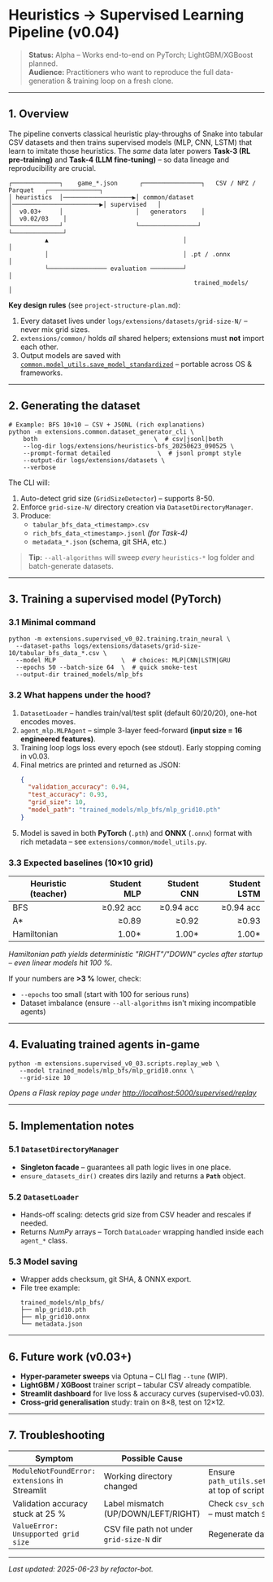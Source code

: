 # Heuristics → Supervised Learning Pipeline (v0.04)

> **Status:** Alpha – Works end-to-end on PyTorch; LightGBM/XGBoost planned.<br/>
> **Audience:** Practitioners who want to reproduce the full data-generation & training loop on a fresh clone.

---

## 1. Overview

The pipeline converts classical heuristic play-throughs of Snake into tabular CSV datasets and then trains supervised models (MLP, CNN, LSTM) that learn to imitate those heuristics.  The _same_ data later powers **Task-3 (RL pre-training)** and **Task-4 (LLM fine-tuning)** – so data lineage and reproducibility are crucial.

```
┌─────────────┐    game_*.json      ┌────────────────┐   CSV / NPZ / Parquet   ┌──────────────┐
│ heuristics  │───────────────────▶│ common/dataset │────────────────────────▶│ supervised   │
│  v0.03+     │                    │   generators    │                          │  v0.02/03    │
└─────────────┘                    └────────────────┘                          └──────────────┘
          ▲                                     │                                         │
          │                                     │ .pt / .onnx                            │
          └──────────────── evaluation ─────────┘                                         │
                                                   trained_models/                         │
```

**Key design rules**  (see `project-structure-plan.md`):
1. Every dataset lives under `logs/extensions/datasets/grid-size-N/` – never mix grid sizes.
2. `extensions/common/` holds *all* shared helpers; extensions must **not** import each other.
3. Output models are saved with [`common.model_utils.save_model_standardized`](../extensions/common/model_utils.py) – portable across OS & frameworks.


---

## 2. Generating the dataset

```
# Example: BFS 10×10 – CSV + JSONL (rich explanations)
python -m extensions.common.dataset_generator_cli \
    both                                \  # csv|jsonl|both
    --log-dir logs/extensions/heuristics-bfs_20250623_090525 \
    --prompt-format detailed             \  # jsonl prompt style
    --output-dir logs/extensions/datasets \
    --verbose
```

The CLI will:
1. Auto-detect grid size (`GridSizeDetector`) – supports 8-50.
2. Enforce `grid-size-N/` directory creation via `DatasetDirectoryManager`.
3. Produce:
   * `tabular_bfs_data_<timestamp>.csv`
   * `rich_bfs_data_<timestamp>.jsonl` *(for Task-4)*
   * `metadata_*.json` (schema, git SHA, etc.)

> **Tip:** `--all-algorithms` will sweep *every* `heuristics-*` log folder and batch-generate datasets.


---

## 3. Training a supervised model (PyTorch)

### 3.1 Minimal command

```
python -m extensions.supervised_v0_02.training.train_neural \
  --dataset-paths logs/extensions/datasets/grid-size-10/tabular_bfs_data_*.csv \
  --model MLP                  \  # choices: MLP|CNN|LSTM|GRU
  --epochs 50 --batch-size 64  \  # quick smoke-test
  --output-dir trained_models/mlp_bfs
```

### 3.2 What happens under the hood?

1. `DatasetLoader` – handles train/val/test split (default 60/20/20), one-hot encodes moves.
2. `agent_mlp.MLPAgent` – simple 3-layer feed-forward **(input size = 16 engineered features)**.
3. Training loop logs loss every epoch (see stdout).  Early stopping coming in v0.03.
4. Final metrics are printed and returned as JSON:
   ```json
   {
     "validation_accuracy": 0.94,
     "test_accuracy": 0.93,
     "grid_size": 10,
     "model_path": "trained_models/mlp_bfs/mlp_grid10.pth"
   }
   ```
5. Model is saved in both **PyTorch** (`.pth`) and **ONNX** (`.onnx`) format with rich metadata – see `extensions/common/model_utils.py`.

### 3.3 Expected baselines  (10×10 grid)

| Heuristic (teacher) | Student MLP | Student CNN | Student LSTM |
|---------------------|------------:|------------:|-------------:|
| BFS                | ≥0.92 acc | ≥0.94 acc | ≥0.94 acc |
| A*                 | ≥0.89 | ≥0.92 | ≥0.93 |
| Hamiltonian        | 1.00* | 1.00* | 1.00* |

*Hamiltonian path yields deterministic "RIGHT"/"DOWN" cycles after startup – even linear models hit 100 %.*

If your numbers are **>3 %** lower, check:
* `--epochs` too small (start with 100 for serious runs)
* Dataset imbalance (ensure `--all-algorithms` isn't mixing incompatible agents)


---

## 4. Evaluating trained agents in-game

```
python -m extensions.supervised_v0_03.scripts.replay_web \
   --model trained_models/mlp_bfs/mlp_grid10.onnx \
   --grid-size 10
```

*Opens a Flask replay page under <http://localhost:5000/supervised/replay>*


---

## 5. Implementation notes

### 5.1 `DatasetDirectoryManager`
* **Singleton facade** – guarantees all path logic lives in one place.
* `ensure_datasets_dir()` creates dirs lazily and returns a **`Path`** object.

### 5.2 `DatasetLoader`
* Hands-off scaling: detects grid size from CSV header and rescales if needed.
* Returns *NumPy* arrays – Torch `DataLoader` wrapping handled inside each `agent_*` class.

### 5.3 Model saving
* Wrapper adds checksum, git SHA, & ONNX export.
* File tree example:
  ```
  trained_models/mlp_bfs/
  ├── mlp_grid10.pth
  ├── mlp_grid10.onnx
  └── metadata.json
  ```


---

## 6. Future work (v0.03+)

* **Hyper-parameter sweeps** via Optuna – CLI flag `--tune` (WIP).
* **LightGBM / XGBoost** trainer script – tabular CSV already compatible.
* **Streamlit dashboard** for live loss & accuracy curves (supervised-v0.03).
* **Cross-grid generalisation** study: train on 8×8, test on 12×12.

---

## 7. Troubleshooting

| Symptom | Possible Cause | Fix |
|---------|----------------|-----|
| `ModuleNotFoundError: extensions` in Streamlit | Working directory changed | Ensure `path_utils.setup_extension_paths()` at top of script |
| Validation accuracy stuck at 25 % | Label mismatch (UP/DOWN/LEFT/RIGHT) | Check `csv_schema.create_csv_row()` – must match `SnakeAgent.DIRECTIONS` |
| `ValueError: Unsupported grid size` | CSV file path not under `grid-size-N` dir | Regenerate dataset via CLI |

---

*Last updated: 2025-06-23 by refactor-bot.* 